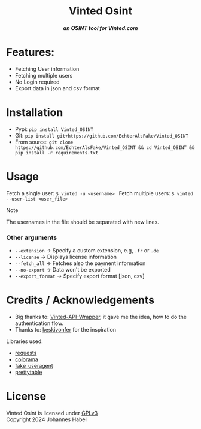 <h1 align="center">Vinted Osint</h1>
<h5 align="center">an OSINT tool for Vinted.com</h5>


# Features:
- Fetching User information
- Fetching multiple users
- No Login required
- Export data in json and csv format

# Installation
- Pypi: `pip install Vinted_OSINT`
- Git: `pip install git+https://github.com/EchterAlsFake/Vinted_OSINT`
- From source: `git clone https://github.com/EchterAlsFake/Vinted_OSINT && cd Vinted_OSINT && pip install -r requirements.txt`

# Usage
Fetch a single user: `$ vinted -u <username> `
Fetch multiple users: `$ vinted --user-list <user_file>`

> [!NOTE]
> The usernames in the file should be separated with new lines.

### Other arguments

- `--extension` -> Specify a custom extension, e.g, `.fr` or `.de`
- `--license` -> Displays license information
- `--fetch_all` -> Fetches also the payment information
- `--no-export` -> Data won't be exported
- `--export_format` -> Specify export format [json, csv]

# Credits / Acknowledgements

- Big thanks to: [Vinted-API-Wrapper](https://github.com/herissondev/vinted-api-wrapper), it gave me the idea, how to do 
  the authentication flow.
- Thanks to: [keskivonfer](https://github.com/megadose/keskivonfer) for the inspiration

Libraries used:

- [requests](https://github.com/psf/requests)
- [colorama](https://github.com/tartley/colorama)
- [fake_useragent](https://github.com/fake-useragent/fake-useragent)
- [prettytable](https://github.com/jazzband/prettytable)


# License
Vinted Osint is licensed under [GPLv3](https://www.gnu.org/licenses/gpl-3.0.en.html)
<br>Copyright 2024 Johannes Habel


